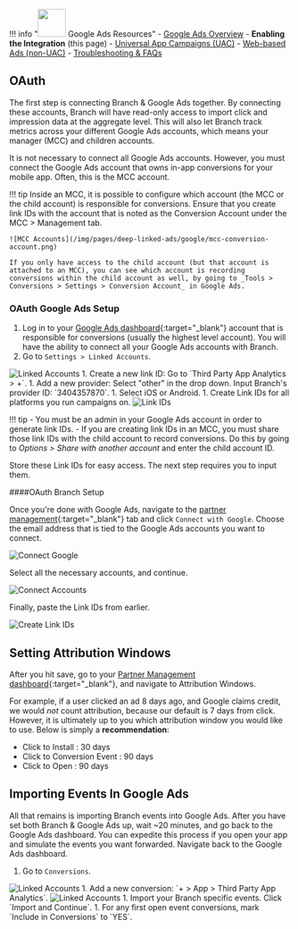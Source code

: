!!! info "<img src="../../../img/pages/deep-linked-ads/google/google-ads-logo.png" width="50"/> Google Ads Resources"
		- [Google Ads Overview](/pages/deep-linked-ads/google-ads-overview.md)
		- **Enabling the Integration** (this page)
		- [Universal App Campaigns (UAC)](/pages/deep-linked-ads/google-ads-uac.md)
		- [Web-based Ads (non-UAC)](/pages/deep-linked-ads/google-ads-non-uac.md)
		- [Troubleshooting & FAQs](/pages/deep-linked-ads/google-ads-troubleshooting.md)  


## OAuth

The first step is connecting Branch & Google Ads together. By connecting these accounts, Branch will have read-only access to import click and impression data at the aggregate level. This will also let Branch track metrics across your different Google Ads accounts, which means your manager (MCC) and children accounts.

It is not necessary to connect all Google Ads accounts. However, you must connect the Google Ads account that owns in-app conversions for your mobile app. Often, this is the MCC account.

!!! tip
	Inside an MCC, it is possible to configure which account (the MCC or the child account) is responsible for conversions. Ensure that you create link IDs with the account that is noted as the Conversion Account under the MCC > Management tab.

	![MCC Accounts](/img/pages/deep-linked-ads/google/mcc-conversion-account.png)

	If you only have access to the child account (but that account is attached to an MCC), you can see which account is recording conversions within the child account as well, by going to _Tools > Conversions > Settings > Conversion Account_ in Google Ads.


### OAuth Google Ads Setup

1. Log in to your [Google Ads dashboard](https://adwords.google.com/aw/overview){:target="\_blank"} account that is responsible for conversions (usually the highest level account). You will have the ability to connect all your Google Ads accounts with Branch.
1. Go to `Settings > Linked Accounts`.
<img src="/img/pages/deep-linked-ads/google/linked-accounts.png" alt="Linked Accounts" class="three-quarters center">
1. Create a new link ID: Go to `Third Party App Analytics > +`.
1. Add a new provider: Select "other" in the drop down. Input Branch's provider ID: `3404357870`.
1. Select iOS or Android.
1. Create Link IDs for all platforms you run campaigns on.
<img src="/img/pages/deep-linked-ads/google/link-id.png" alt="Link IDs" class="three-quarters center">

!!! tip
	- You must be an admin in your Google Ads account in order to generate link IDs.
	- If you are creating link IDs in an MCC, you must share those link IDs with the child account to record conversions. Do this by going to _Options > Share with another account_ and enter the child account ID.

Store these Link IDs for easy access. The next step requires you to input them.

####OAuth Branch Setup

Once you're done with Google Ads, navigate to the [partner management](https://dashboard.branch.io/ads/partner-management){:target="\_blank"} tab and click `Connect with Google`. Choose the email address that is tied to the Google Ads accounts you want to connect.

![Connect Google](/img/pages/deep-linked-ads/google/connect-with-google.png)

Select all the necessary accounts, and continue.

![Connect Accounts](/img/pages/deep-linked-ads/google/connect-accounts.png)

Finally, paste the Link IDs from earlier.

![Create Link IDs](/img/pages/deep-linked-ads/google/link-ids.png)

## Setting Attribution Windows

After you hit save, go to your [Partner Management dashboard](https://dashboard.branch.io/ads/partner-management/a_google_adwords?tab=attribution_windows){:target="\_blank"}, and navigate to Attribution Windows.

For example, if a user clicked an ad 8 days ago, and Google claims credit, we would *not* count attribution, because our default is 7 days from click. However, it is ultimately up to you which attribution window you would like to use. Below is simply a **recommendation**:

- Click to Install : 30 days
- Click to Conversion Event : 90 days
- Click to Open : 90 days

## Importing Events In Google Ads

All that remains is importing Branch events into Google Ads. After you have set both Branch & Google Ads up, wait ~20 minutes, and go back to the Google Ads dashboard. You can expedite this process if you open your app and simulate the events you want forwarded. Navigate back to the Google Ads dashboard.

1. Go to `Conversions`.
<img src="/img/pages/deep-linked-ads/google/conversions.png" alt="Linked Accounts" class="three-quarters center">
1. Add a new conversion: `+ > App > Third Party App Analytics`.
<img src="/img/pages/deep-linked-ads/google/create-conversion.png" alt="Linked Accounts" class="three-quarters center">
1. Import your Branch specific events. Click `Import and Continue`.
1. For any first open event conversions, mark `Include in Conversions` to `YES`.
